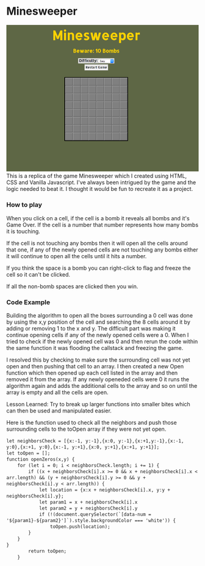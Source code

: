 # Minesweeper

![](Screenshot.png)
<br>This is a replica of the game Minesweeper which I created using HTML, CSS and Vanilla Javascript. I've always been intrigued by the game and the logic needed to beat it. I thought it would be fun to recreate it as a project.

### How to play

When you click on a cell, if the cell is a bomb it reveals all bombs and it's Game Over. If the cell is a number that number represents how many bombs it is touching.

If the cell is not touching any bombs then it will open all the cells around that one, if any of the newly opened cells are not touching any bombs either it will continue to open all the cells until it hits a number.

If you think the space is a bomb you can right-click to flag and freeze the cell so it can't be clicked. 

If all the non-bomb spaces are clicked then you win.

### Code Example

Building the algorithm to open all the boxes surrounding a 0 cell was done by using the x,y position of the cell and searching the 8 cells around it by adding or removing 1 to the x and y. The difficult part was making it continue opening cells if any of the newly opened cells were a 0. When I tried to check if the newly opened cell was 0 and then rerun the code within the same function it was flooding the callstack and freezing the game. 

I resolved this by checking to make sure the surrounding cell was not yet open and then pushing that cell to an array. I then created a new Open function which then opened up each cell listed in the array and then removed it from the array. If any newly openeded cells were 0 it runs the algorithm again and adds the additional cells to the array and so on until the array is empty and all the cells are open.

Lesson Learned: Try to break up larger functions into smaller bites which can then be used and manipulated easier.

Here is the function used to check all the neighbors and push those surrounding cells to the toOpen array if they were not yet open.

```
let neighborsCheck = [{x:-1, y:-1},{x:0, y:-1},{x:+1,y:-1},{x:-1, y:0},{x:+1, y:0},{x:-1, y:+1},{x:0, y:+1},{x:+1, y:+1}];
let toOpen = [];
function openZeros(x,y) {
    for (let i = 0; i < neighborsCheck.length; i += 1) {
        if ((x + neighborsCheck[i].x >= 0 && x + neighborsCheck[i].x < arr.length) && (y + neighborsCheck[i].y >= 0 && y + neighborsCheck[i].y < arr.length)) {
            let location = {x:x + neighborsCheck[i].x, y:y + neighborsCheck[i].y};
            let param1 = x + neighborsCheck[i].x
            let param2 = y + neighborsCheck[i].y
            if (!(document.querySelector(`[data-num = '${param1}-${param2}']`).style.backgroundColor === 'white')) {
                toOpen.push(location);
        }
    }
}
        return toOpen;
    }
    
```
